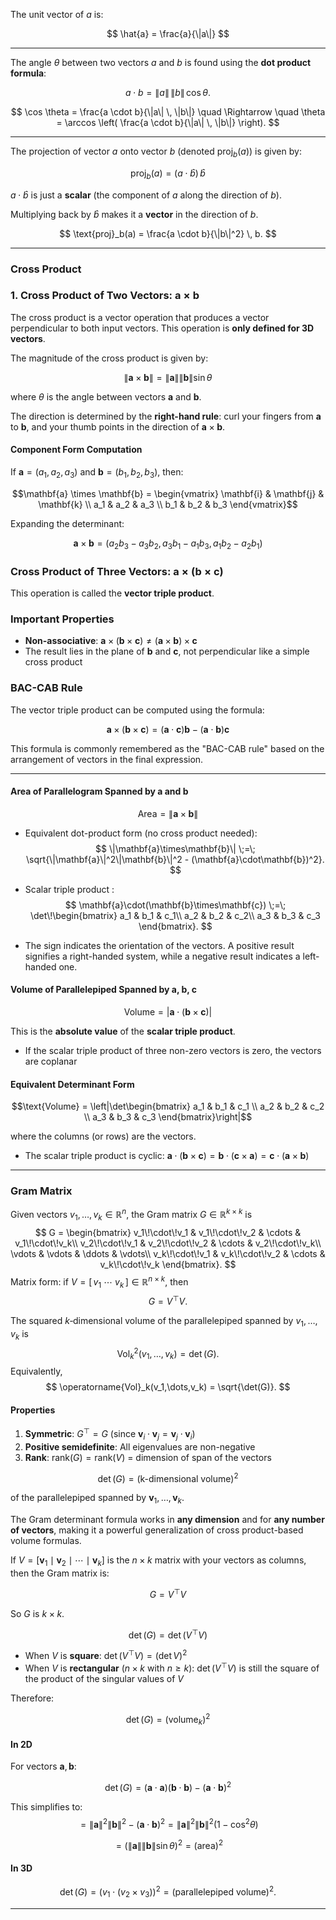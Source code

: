 The unit vector of $a$ is:

$$
\hat{a} = \frac{a}{\|a\|}
$$

---

The angle $\theta$ between two vectors $a$ and $b$ is found using the **dot product formula**:

$$
a \cdot b = \|a\| \, \|b\| \, \cos \theta.
$$

$$
\cos \theta = \frac{a \cdot b}{\|a\| \, \|b\|} 
\quad \Rightarrow \quad
\theta = \arccos \left( \frac{a \cdot b}{\|a\| \, \|b\|} \right).
$$


---

The projection of vector $a$ onto vector $b$ (denoted $\text{proj}_b(a)$) is given by:

$$
\text{proj}_b(a) = (a \cdot \hat{b}) \, \hat{b}
$$

$a \cdot \hat{b}$ is just a **scalar** (the component of $a$ along the direction of $b$).

Multiplying back by $\hat{b}$ makes it a **vector** in the direction of $b$.


$$
\text{proj}_b(a) = \frac{a \cdot b}{\|b\|^2} \, b.
$$

---
### Cross Product

### 1. Cross Product of Two Vectors: $\mathbf{a} \times \mathbf{b}$

The cross product is a vector operation that produces a vector perpendicular to both input vectors. This operation is **only defined for 3D vectors**.

The magnitude of the cross product is given by:

$$\|\mathbf{a} \times \mathbf{b}\| = \|\mathbf{a}\| \|\mathbf{b}\| \sin\theta$$

where $\theta$ is the angle between vectors $\mathbf{a}$ and $\mathbf{b}$.

The direction is determined by the **right-hand rule**: curl your fingers from $\mathbf{a}$ to $\mathbf{b}$, and your thumb points in the direction of $\mathbf{a} \times \mathbf{b}$.

#### Component Form Computation

If $\mathbf{a} = (a_1, a_2, a_3)$ and $\mathbf{b} = (b_1, b_2, b_3)$, then:

$$\mathbf{a} \times \mathbf{b} = \begin{vmatrix}
\mathbf{i} & \mathbf{j} & \mathbf{k} \\
a_1 & a_2 & a_3 \\
b_1 & b_2 & b_3
\end{vmatrix}$$

Expanding the determinant:

$$\mathbf{a} \times \mathbf{b} = (a_2b_3 - a_3b_2, \, a_3b_1 - a_1b_3, \, a_1b_2 - a_2b_1)$$

### Cross Product of Three Vectors: $\mathbf{a} \times (\mathbf{b} \times \mathbf{c})$

This operation is called the **vector triple product**.

### Important Properties

- **Non-associative**: $\mathbf{a} \times (\mathbf{b} \times \mathbf{c}) \neq (\mathbf{a} \times \mathbf{b}) \times \mathbf{c}$
- The result lies in the plane of $\mathbf{b}$ and $\mathbf{c}$, not perpendicular like a simple cross product

### BAC-CAB Rule

The vector triple product can be computed using the formula:

$$\mathbf{a} \times (\mathbf{b} \times \mathbf{c}) = (\mathbf{a} \cdot \mathbf{c})\mathbf{b} - (\mathbf{a} \cdot \mathbf{b})\mathbf{c}$$

This formula is commonly remembered as the "BAC-CAB rule" based on the arrangement of vectors in the final expression.

---
#### Area of Parallelogram Spanned by $\mathbf{a}$ and $\mathbf{b}$

$$\text{Area} = \|\mathbf{a} \times \mathbf{b}\| $$

- Equivalent dot-product form (no cross product needed):
$$
\|\mathbf{a}\times\mathbf{b}\| \;=\; \sqrt{\|\mathbf{a}\|^2\|\mathbf{b}\|^2 - (\mathbf{a}\cdot\mathbf{b})^2}.
$$

- Scalar triple product :
$$
\mathbf{a}\cdot(\mathbf{b}\times\mathbf{c}) \;=\;
\det\!\begin{bmatrix}
a_1 & b_1 & c_1\\
a_2 & b_2 & c_2\\
a_3 & b_3 & c_3
\end{bmatrix}.
$$

- The sign indicates the orientation of the vectors. A positive result signifies a right-handed system, while a negative result indicates a left-handed one.

#### Volume of Parallelepiped Spanned by $\mathbf{a}$, $\mathbf{b}$, $\mathbf{c}$

$$\text{Volume} = |\mathbf{a} \cdot (\mathbf{b} \times \mathbf{c})|$$

This is the **absolute value** of the **scalar triple product**.

-  If the scalar triple product of three non-zero vectors is zero, the vectors are coplanar

#### Equivalent Determinant Form

$$\text{Volume} = \left|\det\begin{bmatrix} a_1 & b_1 & c_1 \\ a_2 & b_2 & c_2 \\ a_3 & b_3 & c_3 \end{bmatrix}\right|$$

where the columns (or rows) are the vectors.

- The scalar triple product is cyclic: $\mathbf{a} \cdot (\mathbf{b} \times \mathbf{c}) = \mathbf{b} \cdot (\mathbf{c} \times \mathbf{a}) = \mathbf{c} \cdot (\mathbf{a} \times \mathbf{b})$

---
### Gram Matrix

Given vectors $v_1,\dots,v_k \in \mathbb{R}^n$, the Gram matrix $G \in \mathbb{R}^{k\times k}$ is
$$
G = \begin{bmatrix}
v_1\!\cdot\!v_1 & v_1\!\cdot\!v_2 & \cdots & v_1\!\cdot\!v_k\\
v_2\!\cdot\!v_1 & v_2\!\cdot\!v_2 & \cdots & v_2\!\cdot\!v_k\\
\vdots & \vdots & \ddots & \vdots\\
v_k\!\cdot\!v_1 & v_k\!\cdot\!v_2 & \cdots & v_k\!\cdot\!v_k
\end{bmatrix}.
$$
Matrix form: if $V=[\,v_1\ \cdots\ v_k\,]\in\mathbb{R}^{n\times k}$, then
$$
G = V^\top V.
$$

The squared $k$‑dimensional volume of the parallelepiped spanned by $v_1,\dots,v_k$ is
$$
\operatorname{Vol}_k^2(v_1,\dots,v_k) = \det(G).
$$
Equivalently,
$$
\operatorname{Vol}_k(v_1,\dots,v_k) = \sqrt{\det(G)}.
$$

#### Properties

1. **Symmetric**: $G^{\top} = G$ (since $\mathbf{v}_i \cdot \mathbf{v}_j = \mathbf{v}_j \cdot \mathbf{v}_i$)
2. **Positive semidefinite**: All eigenvalues are non-negative
3. **Rank**: $\text{rank}(G) = \text{rank}(V)$ = dimension of span of the vectors

$$\det(G) = \text{(k-dimensional volume)}^2$$

of the parallelepiped spanned by $\mathbf{v}_1, \ldots, \mathbf{v}_k$.

The Gram determinant formula works in **any dimension** and for **any number of vectors**, making it a powerful generalization of cross product-based volume formulas.

If $V = [\mathbf{v}_1 \mid \mathbf{v}_2 \mid \cdots \mid \mathbf{v}_k]$ is the $n \times k$ matrix with your vectors as columns, then the Gram matrix is:

$$G = V^{\top}V$$

So $G$ is $k \times k$.

$$\det(G) = \det(V^{\top}V)$$

- When $V$ is **square**: $\det(V^{\top}V) = (\det V)^2$
- When $V$ is **rectangular** ($n \times k$ with $n \geq k$): $\det(V^{\top}V)$ is still the square of the product of the singular values of $V$

Therefore:

$$\det(G) = (\text{volume}_k)^2$$

#### In 2D
For vectors $\mathbf{a}, \mathbf{b}$:

$$\det(G) = (\mathbf{a} \cdot \mathbf{a})(\mathbf{b} \cdot \mathbf{b}) - (\mathbf{a} \cdot \mathbf{b})^2$$

This simplifies to:
$$= \|\mathbf{a}\|^2 \|\mathbf{b}\|^2 - (\mathbf{a} \cdot \mathbf{b})^2 = \|\mathbf{a}\|^2 \|\mathbf{b}\|^2 (1 - \cos^2\theta)$$

$$= (\|\mathbf{a}\|\|\mathbf{b}\|\sin\theta)^2 = \text{(area)}^2$$

#### In 3D
  $$
  \det(G)=\bigl(v_1\cdot(v_2\times v_3)\bigr)^2
  =\bigl(\text{parallelepiped volume}\bigr)^2.
  $$

---
